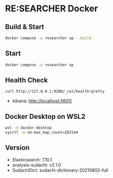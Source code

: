 # RE:SEARCHER Docker

## Build & Start

```bash
docker compose -p researcher up --build
```

## Start

```bash
docker compose -p researcher up
```

## Health Check

```sh
curl http://127.0.0.1:9200/_cat/health?pretty
```

- kibana: <http://localhost:5601/>

## Docker Desktop on WSL2

```bash
wsl -d docker-desktop
sysctl -w vm.max_map_count=262144
```

## Version

- Elasticsearch: 7.10.1
- analysis-sudachi: v2.1.0
- SudachiDict: sudachi-dictionary-20210802-full
